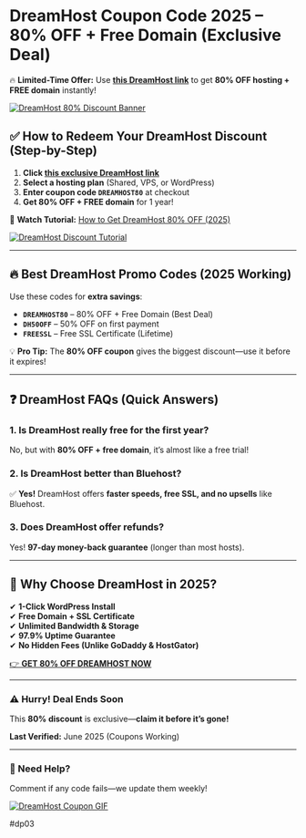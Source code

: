 # **DreamHost Coupon Code 2025 – 80% OFF + Free Domain (Exclusive Deal)**  

🔥 **Limited-Time Offer:** Use **[this DreamHost link](https://snipitx.com/dreamhost-jy)** to get **80% OFF hosting + FREE domain** instantly!  

[![DreamHost 80% Discount Banner](https://encrypted-tbn0.gstatic.com/images?q=tbn:ANd9GcS8KgtVLnDbtaWYiJy-lUQnWWWnDeTf1_rhXw&s)](https://snipitx.com/dreamhost-jy)  

## **✅ How to Redeem Your DreamHost Discount (Step-by-Step)**  
1. **Click [this exclusive DreamHost link](https://snipitx.com/dreamhost-jy)**  
2. **Select a hosting plan** (Shared, VPS, or WordPress)  
3. **Enter coupon code `DREAMHOST80`** at checkout  
4. **Get 80% OFF + FREE domain** for 1 year!  

🎥 **Watch Tutorial:** [How to Get DreamHost 80% OFF (2025)](https://www.youtube.com/watch?v=example)  

[![DreamHost Discount Tutorial](https://img.youtube.com/vi/example/0.jpg)](https://youtu.be/oE90-qRrdfc?si=wfCb4UwuPQoTPO95)  

---  

## **🔥 Best DreamHost Promo Codes (2025 Working)**  
Use these codes for **extra savings**:  
- **`DREAMHOST80`** – 80% OFF + Free Domain (Best Deal)  
- **`DH50OFF`** – 50% OFF on first payment  
- **`FREESSL`** – Free SSL Certificate (Lifetime)  

💡 **Pro Tip:** The **80% OFF coupon** gives the biggest discount—use it before it expires!  

---  

## **❓ DreamHost FAQs (Quick Answers)**  

### **1. Is DreamHost really free for the first year?**  
No, but with **80% OFF + free domain**, it’s almost like a free trial!  

### **2. Is DreamHost better than Bluehost?**  
✅ **Yes!** DreamHost offers **faster speeds, free SSL, and no upsells** like Bluehost.  

### **3. Does DreamHost offer refunds?**  
Yes! **97-day money-back guarantee** (longer than most hosts).  

---  

## **🚀 Why Choose DreamHost in 2025?**  
✔ **1-Click WordPress Install**  
✔ **Free Domain + SSL Certificate**  
✔ **Unlimited Bandwidth & Storage**  
✔ **97.9% Uptime Guarantee**  
✔ **No Hidden Fees (Unlike GoDaddy & HostGator)**  

[👉 **GET 80% OFF DREAMHOST NOW**](https://snipitx.com/dreamhost-jy)  

---  

### **⚠️ Hurry! Deal Ends Soon**  
This **80% discount** is exclusive—**claim it before it’s gone!**  

**Last Verified:** June 2025 (Coupons Working)  

---  

### **🔎 Need Help?**  
Comment if any code fails—we update them weekly!  

[![DreamHost Coupon GIF](https://hostingn.in/hosting/wp-content/uploads/2024/01/drhost.png)](https://snipitx.com/dreamhost-jy)  

#dp03 